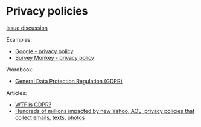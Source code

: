 # Privacy policies

[Issue discussion](https://github.com/joelparkerhenderson/social_network_plan/issues/21)

Examples:

* [Google - privacy policy](https://policies.google.com/privacy)
* [Survey Monkey - privacy policy](https://www.surveymonkey.com/mp/legal/privacy-policy)

Wordbook:

* [General Data Protection Regulation (GDPR)](http://eur-lex.europa.eu/legal-content/EN/TXT/?uri=uriserv:OJ.L_.2016.119.01.0001.01.ENG&toc=OJ:L:2016:119:FULL)

Articles:

* [WTF is GDPR?](https://techcrunch.com/2018/01/20/wtf-is-gdpr/)
* [Hundreds of millions impacted by new Yahoo, AOL, privacy policies that collect emails, texts, photos](https://www.theblaze.com/news/2018/04/15/hundreds-of-millions-impacted-by-new-yahoo-aol-privacy-policies-that-collect-emails-texts-photos)
